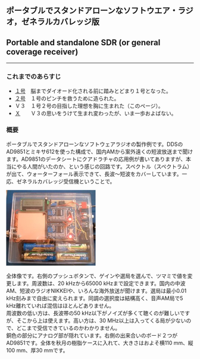 ## ポータブルでスタンドアローンなソフトウエア・ラジオ，ゼネラルカバレッジ版
## Portable and standalone SDR (or general coverage receiver)

---
### これまでのあらすじ
* [１号](https://sites.google.com/site/portablesdr/sdr1)　脳までダイオード化される前に踏みとどまり１号となった。
* [２号](https://sites.google.com/site/portablesdr/sdr2)　１号のピンチを救うために造られた。
* Ｖ３　１号２号の目指した理想を胸に生まれた（このページ）。
* [Ｘ](https://sites.google.com/site/portablesdr/home)　　Ｖ３の思いをうけて生まれ変わったが、いま一歩およばない。

### 概要
ポータブルでスタンドアローンなソフトウェアラジオの製作例です。DDSのAD9851とミキサ612を使った構成で、国内AMから案外遠くの短波放送まで聞けます。AD9851のデータシートにクアドラチャの応用例が書いてありますが、本当にやる人間がいたのか、という感じの回路です。スペクトル（スペクトラム）が出て、ウォーターフォール表示できて、長波～短波をカバーしています。一応、ゼネラルカバレッジ受信機ということで。

![overall](img/SDR3overall.jpg) 

全体像です。右側のプッシュボタンで、ゲインや選局を選んで、ツマミで値を変更します。周波数は、20 kHzから65000 kHzまで設定できます。国内の中波AM、短波のラジオNIKKEIや、いろんな海外放送が聞けます。選局は最小0.01 kHz刻みまで自由に変えられます。同調の選択度は結構高く、音声AM局で5 kHz離れていれば混信はほとんどありません。  
周波数の低い方は、長波帯の50 kHz以下がノイズが多くて聴くのが難しいですが、そこから上は使えます。高い方は、30 MHz以上は入ってくる局が少ないので、どこまで受信できているのかわかりません。  
銅色の部分にアナログ部が隠れています。右側の出来合いのボード２つがAD9851です。全体を秋月の樹脂ケースに入れて、大きさはおよそ横110 mm、縦100 mm、厚30 mmです。



